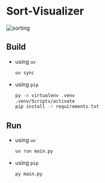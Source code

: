 # Sort-Visualizer

![sorting](./sorting.gif)

## Build
+ using `uv`
  ```bash
  uv sync
  ```
+ using `pip`
  ```bash
  py -m virtualenv .venv
  .venv/Scripts/activate
  pip install -r requirements.txt
  ```

## Run
+ using `uv`
  ```bash
  uv run main.py
  ```
+ using `pip`
  ```bash
  py main.py
  ```